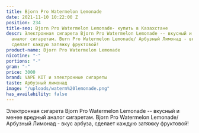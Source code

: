 ```yaml
---
title: Bjorn Pro Watermelon Lemonade
date: 2021-11-10 10:22:00 Z
position: 234
title-seo: Bjorn Pro Watermelon Lemonade- купить в Казахстане
descr: Электронная сигарета Bjorn Pro Watermelon Lemonade -- вкусный и менее вредный
  аналог сигаретам. Burn Pro Watermelon Lemonade/ Арбузный Лимонад - вкус арбуза,
  сделает каждую затяжку фруктовой!
product-name: Bjorn Pro Watermelon Lemonade
nicotine: "-"
portions: "-"
gram: "-"
price: 3000
brand: VAPE KIT и электронные сигареты
taste: Арбузный лимонад
image: "/uploads/waterm%20lemonade.png"
has_availability: false
---
```


Электронная сигарета Bjorn Pro Watermelon Lemonade -- вкусный и менее вредный аналог сигаретам. Bjorn Pro Watermelon Lemonade/ Арбузный Лимонад - вкус арбуза, сделает каждую затяжку фруктовой!